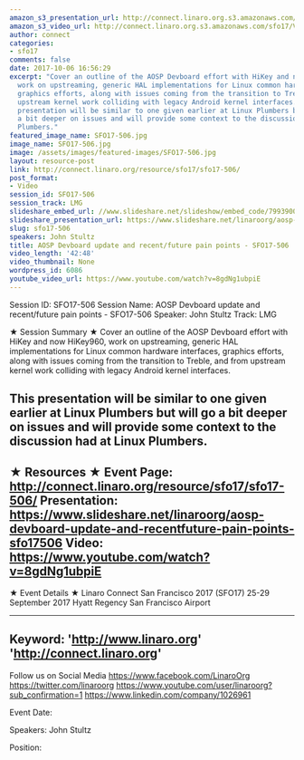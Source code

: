 ```yaml
---
amazon_s3_presentation_url: http://connect.linaro.org.s3.amazonaws.com/sfo17/Presentations/SFO17-506%20AOSP%20Devboard%20Update%20%26%20Recent%252FFuture%20Pain%20Points.pdf
amazon_s3_video_url: http://connect.linaro.org.s3.amazonaws.com/sfo17/Videos/SFO17-506%20-%20AOSP%20Devboard%20update%20and%20recent-future%20pain%20points.mp4
author: connect
categories:
- sfo17
comments: false
date: 2017-10-06 16:56:29
excerpt: "Cover an outline of the AOSP Devboard effort with HiKey and now HiKey960,
  work on upstreaming, generic HAL implementations for Linux common hardware interfaces,
  graphics efforts, along with issues coming from the transition to Treble, and from
  upstream kernel work colliding with legacy Android kernel interfaces.\n \n This
  presentation will be similar to one given earlier at Linux Plumbers but will go
  a bit deeper on issues and will provide some context to the discussion had at Linux
  Plumbers."
featured_image_name: SFO17-506.jpg
image_name: SFO17-506.jpg
image: /assets/images/featured-images/SFO17-506.jpg
layout: resource-post
link: http://connect.linaro.org/resource/sfo17/sfo17-506/
post_format:
- Video
session_id: SFO17-506
session_track: LMG
slideshare_embed_url: //www.slideshare.net/slideshow/embed_code/79939005
slideshare_presentation_url: https://www.slideshare.net/linaroorg/aosp-devboard-update-and-recentfuture-pain-points-sfo17506
slug: sfo17-506
speakers: John Stultz
title: AOSP Devboard update and recent/future pain points - SFO17-506
video_length: '42:48'
video_thumbnail: None
wordpress_id: 6086
youtube_video_url: https://www.youtube.com/watch?v=8gdNg1ubpiE
---
```


Session ID: SFO17-506
Session Name: AOSP Devboard update and recent/future pain points - SFO17-506
Speaker: John Stultz
Track: LMG

★ Session Summary ★
Cover an outline of the AOSP Devboard effort with HiKey and now HiKey960, work on upstreaming, generic HAL implementations for Linux common hardware interfaces, graphics efforts, along with issues coming from the transition to Treble, and from upstream kernel work colliding with legacy Android kernel interfaces.

This presentation will be similar to one given earlier at Linux Plumbers but will go a bit deeper on issues and will provide some context to the discussion had at Linux Plumbers.
---------------------------------------------------
★ Resources ★
Event Page: http://connect.linaro.org/resource/sfo17/sfo17-506/
Presentation: https://www.slideshare.net/linaroorg/aosp-devboard-update-and-recentfuture-pain-points-sfo17506
Video: https://www.youtube.com/watch?v=8gdNg1ubpiE
---------------------------------------------------

★ Event Details ★
Linaro Connect San Francisco 2017 (SFO17)
25-29 September 2017
Hyatt Regency San Francisco Airport

---------------------------------------------------
Keyword:
'http://www.linaro.org'
'http://connect.linaro.org'
---------------------------------------------------
Follow us on Social Media
https://www.facebook.com/LinaroOrg
https://twitter.com/linaroorg
https://www.youtube.com/user/linaroorg?sub_confirmation=1
https://www.linkedin.com/company/1026961

Event Date:

Speakers: John Stultz

Position:
